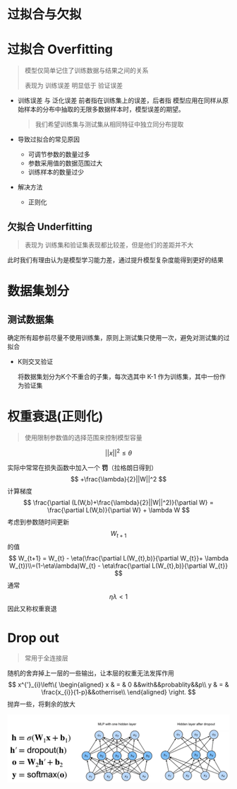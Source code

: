 # 过拟合与欠拟

# 过拟合 Overfitting

> 模型仅简单记住了训练数据与结果之间的关系  
>
> 表现为 训练误差 明显低于 验证误差

* 训练误差 与 泛化误差  前者指在训练集上的误差，后者指 模型应用在同样从原始样本的分布中抽取的无限多数据样本时，模型误差的期望。

  > 我们希望训练集与测试集从相同特征中独立同分布提取

* 导致过拟合的常见原因

  * 可调节参数的数量过多
  * 参数采用值的数据范围过大
  * 训练样本的数量过少

* 解决方法

  * 正则化

## 欠拟合 Underfitting

> 表现为 训练集和验证集表现都比较差，但是他们的差距并不大

此时我们有理由认为是模型学习能力差，通过提升模型复杂度能得到更好的结果

# 数据集划分

## 测试数据集

确定所有超参前尽量不使用训练集，原则上测试集只使用一次，避免对测试集的过拟合

* K则交叉验证 

  将数据集划分为K个不重合的子集，每次选其中 K-1 作为训练集，其中一份作为验证集



# 权重衰退(正则化)

>  使用限制参数值的选择范围来控制模型容量

$$
||x||^2 \leq \theta
$$

实际中常常在损失函数中加入一个  **罚**（拉格朗日得到）
$$
+\frac{\lambda}{2}||W||^2
$$
计算梯度
$$
\frac{\partial (L(W,b)+\frac{\lambda}{2}||W||^2)}{\partial W} = \frac{\partial L(W,b)}{\partial W} + \lambda W
$$
考虑到参数随时间更新 $$W_{t+1}$$ 的值
$$
W_{t+1} = W_{t} - \eta(\frac{\partial L(W_{t},b)}{\partial W_{t}}+ \lambda W_{t})\\=(1-\eta\lambda)W_{t} - \eta\frac{\partial L(W_{t},b)}{\partial W_{t}}
$$
通常 $$\eta\lambda<1$$  因此又称权重衰退

# Drop out

> 常用于全连接层

 随机的舍弃掉上一层的一些输出，让本层的权重无法发挥作用
$$
x^{'}_{i}\left\{
\begin{aligned}
x & = & 0 &&with&&probablity&&p\\
y & = & \frac{x_{i}}{1-p}&&otherrise\\
\end{aligned}
\right.
$$
抛弃一些，将剩余的放大

![image-20240811162219238](https://raw.githubusercontent.com/Thislu13/image_save/main/notebook/202408111622227.png)
